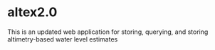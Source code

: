 # altex2.0
This is an updated web application for storing, querying, and storing altimetry-based water level estimates
